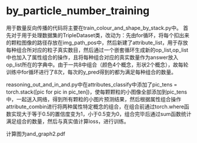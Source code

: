 # by_particle_number_training
用于数量反向传播的代码将主要在train_colour_and_shape_by_stack.py中。
首先对于用于处理数据集的TripleDataset类，改动为：先由for循环，将每个扣出来的颗粒图像的路径存放在img_path_pos中，然后新建了attribute_list，用于存放每种组合所对应的粒子真实数目，然后通过一个嵌套循环生成新的op_list,op_list中也加入了属性组合的操作，且将每种组合对应的真实数量作为answer放入op_list所在的字典中。由于一共8中组合（颜色4个概念，形状2个概念），故每轮训练中for循环进行了8次，每次的y_pred得到的都为满足每种组合的数量。

  
reasoning_out_and_in_and.py中在attributes_classify中添加了pic_tens = torch.stack([pic for pic in pic_ten])，使每颗颗粒的小图像全部添加到pic_tens中，一起送入网络，得到所有颗粒的小图片预测结果，然后根据属性组合操作attribute_combin进行将两种属性特定概念的组合，在组合前通过torch.where函数实现大于等于0.5的置信度变为1，小于0.5变为0，组合完毕后通过sum函数统计满足组合的数量，然后与真实值计算loss，进行训练。


计算图为and_graph2.pdf

